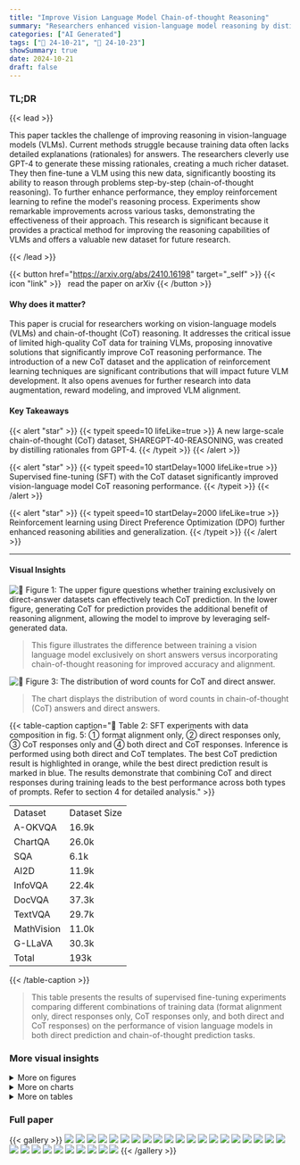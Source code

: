 ```yaml
---
title: "Improve Vision Language Model Chain-of-thought Reasoning"
summary: "Researchers enhanced vision-language model reasoning by distilling rationales from GPT-4, fine-tuning models, and applying reinforcement learning, achieving significant improvements in complex reasoni..."
categories: ["AI Generated"]
tags: ["🔖 24-10-21", "🤗 24-10-23"]
showSummary: true
date: 2024-10-21
draft: false
---
```


### TL;DR


{{< lead >}}

This paper tackles the challenge of improving reasoning in vision-language models (VLMs). Current methods struggle because training data often lacks detailed explanations (rationales) for answers.  The researchers cleverly use GPT-4 to generate these missing rationales, creating a much richer dataset.  They then fine-tune a VLM using this new data, significantly boosting its ability to reason through problems step-by-step (chain-of-thought reasoning).  To further enhance performance, they employ reinforcement learning to refine the model's reasoning process. Experiments show remarkable improvements across various tasks, demonstrating the effectiveness of their approach. This research is significant because it provides a practical method for improving the reasoning capabilities of VLMs and offers a valuable new dataset for future research.

{{< /lead >}}


{{< button href="https://arxiv.org/abs/2410.16198" target="_self" >}}
{{< icon "link" >}} &nbsp; read the paper on arXiv
{{< /button >}}

#### Why does it matter?
This paper is crucial for researchers working on vision-language models (VLMs) and chain-of-thought (CoT) reasoning. It addresses the critical issue of limited high-quality CoT data for training VLMs, proposing innovative solutions that significantly improve CoT reasoning performance.  The introduction of a new CoT dataset and the application of reinforcement learning techniques are significant contributions that will impact future VLM development.  It also opens avenues for further research into data augmentation, reward modeling, and improved VLM alignment.
#### Key Takeaways

{{< alert "star" >}}
{{< typeit speed=10 lifeLike=true >}} A new large-scale chain-of-thought (CoT) dataset, SHAREGPT-40-REASONING, was created by distilling rationales from GPT-4. {{< /typeit >}}
{{< /alert >}}

{{< alert "star" >}}
{{< typeit speed=10 startDelay=1000 lifeLike=true >}} Supervised fine-tuning (SFT) with the CoT dataset significantly improved vision-language model CoT reasoning performance. {{< /typeit >}}
{{< /alert >}}

{{< alert "star" >}}
{{< typeit speed=10 startDelay=2000 lifeLike=true >}} Reinforcement learning using Direct Preference Optimization (DPO) further enhanced reasoning abilities and generalization. {{< /typeit >}}
{{< /alert >}}

------
#### Visual Insights



![](figures/figures_2_0.png "🔼 Figure 1: The upper figure questions whether training exclusively on direct-answer datasets can effectively teach CoT prediction. In the lower figure, generating CoT for prediction provides the additional benefit of reasoning alignment, allowing the model to improve by leveraging self-generated data.")

> This figure illustrates the difference between training a vision language model exclusively on short answers versus incorporating chain-of-thought reasoning for improved accuracy and alignment.





![](charts/charts_3_0.png "🔼 Figure 3: The distribution of word counts for CoT and direct answer.")

> The chart displays the distribution of word counts in chain-of-thought (CoT) answers and direct answers.





{{< table-caption caption="🔽 Table 2: SFT experiments with data composition in fig. 5: ① format alignment only, ② direct responses only, ③ CoT responses only and ④ both direct and CoT responses. Inference is performed using both direct and CoT templates. The best CoT prediction result is highlighted in orange, while the best direct prediction result is marked in blue. The results demonstrate that combining CoT and direct responses during training leads to the best performance across both types of prompts. Refer to section 4 for detailed analysis." >}}
<br><table id='8' style='font-size:16px'><tr><td>Dataset</td><td>Dataset Size</td></tr><tr><td>A-OKVQA</td><td>16.9k</td></tr><tr><td>ChartQA</td><td>26.0k</td></tr><tr><td>SQA</td><td>6.1k</td></tr><tr><td>AI2D</td><td>11.9k</td></tr><tr><td>InfoVQA</td><td>22.4k</td></tr><tr><td>DocVQA</td><td>37.3k</td></tr><tr><td>TextVQA</td><td>29.7k</td></tr><tr><td>MathVision</td><td>11.0k</td></tr><tr><td>G-LLaVA</td><td>30.3k</td></tr><tr><td>Total</td><td>193k</td></tr></table>{{< /table-caption >}}

> This table presents the results of supervised fine-tuning experiments comparing different combinations of training data (format alignment only, direct responses only, CoT responses only, and both direct and CoT responses) on the performance of vision language models in both direct prediction and chain-of-thought prediction tasks.



### More visual insights

<details>
<summary>More on figures
</summary>


![](figures/figures_3_0.png "🔼 Figure 2: Workflow diagram showing: a) the use of GPT-40 to generate rationale given short annotations; b) SFT of open-source VLM for CoT reasoning; c) Build preference dataset for reinforcement learning with DPO to enhance reasoning.")

> The figure illustrates the three-stage pipeline for improving VLM chain-of-thought reasoning: rationale distillation from GPT-40, supervised fine-tuning with chain-of-thought data, and reinforcement learning using direct preference optimization.


![](figures/figures_4_0.png "🔼 Figure 1: The upper figure questions whether training exclusively on direct-answer datasets can effectively teach CoT prediction. In the lower figure, generating CoT for prediction provides the additional benefit of reasoning alignment, allowing the model to improve by leveraging self-generated data.")

> This figure illustrates the difference between training a Vision Language Model (VLM) exclusively on direct answers versus generating chain-of-thought (CoT) reasoning for prediction, highlighting the benefits of reasoning alignment using self-generated data.


![](figures/figures_5_0.png "🔼 Figure 5: The upper section displays the data sources used for the SFT experiments, while the lower section illustrates the data composition for model training.")

> The figure shows the data sources and composition used in the supervised fine-tuning (SFT) experiments for training the vision-language models.


![](figures/figures_10_0.png "🔼 Figure 1: The upper figure questions whether training exclusively on direct-answer datasets can effectively teach CoT prediction. In the lower figure, generating CoT for prediction provides the additional benefit of reasoning alignment, allowing the model to improve by leveraging self-generated data.")

> The figure illustrates the difference between training a vision language model exclusively on direct answers versus generating chain-of-thought (CoT) reasoning for prediction, highlighting the benefits of CoT for reasoning alignment and improved model performance.


![](figures/figures_10_1.png "🔼 Figure 1: The upper figure questions whether training exclusively on direct-answer datasets can effectively teach CoT prediction. In the lower figure, generating CoT for prediction provides the additional benefit of reasoning alignment, allowing the model to improve by leveraging self-generated data.")

> The figure illustrates the difference between training a vision language model exclusively on short answers versus training it with chain-of-thought reasoning, highlighting the benefits of the latter for reasoning alignment and improved performance.


![](figures/figures_16_0.png "🔼 Figure A.3: An example from the A-OKVQA dataset highlights cases where the annotated answer does not match the GPT-40-generated answer. In these cases, the GPT-40 answers are correct, while the annotations contain labeling errors. In the left figure, the sign reads 'dentist' (correctly identified by GPT-40), and the answer should relate to 'teeth,' not ‘heart' as in the annotation. In the right figure, the fridge contains beer, but the annotation incorrectly labels it as 'water.' Consequently, we filter out instances where the GPT-40-generated answer does not match the annotated answers.")

> The figure shows two examples from the A-OKVQA dataset where the GPT-40 generated answers are correct but the annotations contain errors, highlighting the need for filtering mismatched annotations during data distillation.


![](figures/figures_16_1.png "🔼 Figure A.3: An example from the A-OKVQA dataset highlights cases where the annotated answer does not match the GPT-40-generated answer. In these cases, the GPT-40 answers are correct, while the annotations contain labeling errors. In the left figure, the sign reads 'dentist' (correctly identified by GPT-40), and the answer should relate to ‘teeth,’ not ‘heart’ as in the annotation. In the right figure, the fridge contains beer, but the annotation incorrectly labels it as ‘water.’ Consequently, we filter out instances where the GPT-40-generated answer does not match the annotated answers.")

> The figure shows two examples from the A-OKVQA dataset illustrating annotation errors in which GPT-40 generated correct answers, while the provided annotations contained errors.


</details>



<details>
<summary>More on charts
</summary>


![](charts/charts_9_0.png "🔼 Figure 6: The figures illustrate the performance of the DPO model as a verifier on ChartQA, A-OKVQA, and MathVista. Compared to the model trained with RLAIF-V, the model trained on our reasoning data pairs consistently shows improvement in both best-of-N selection and weighted voting.")

> The chart displays the performance of the DPO model as a verifier on three datasets (ChartQA, A-OKVQA, and MathVista) using three re-ranking methods (weighted voting with DPO, majority voting, and best-of-N with DPO) across different numbers of candidate answers.


![](charts/charts_9_1.png "🔼 Figure 6: The figures illustrate the performance of the DPO model as a verifier on ChartQA, A-OKVQA, and MathVista. Compared to the model trained with RLAIF-V, the model trained on our reasoning data pairs consistently shows improvement in both best-of-N selection and weighted voting.")

> The chart displays the performance of the DPO model as a verifier for three different datasets (ChartQA, A-OKVQA, and MathVista), comparing its performance with and without RLAIF-V training.


![](charts/charts_10_0.png "🔼 Figure C.1: Randomly sampled examples from LLAVA-NEXT-8B with temperature=1.0 for a test case in ChartQA reveal that the model struggles to effectively follow the CoT prompt. In Sample 1, the model refuses to answer the question. In Samples 2-4, the model generates an answer first, followed by an explanation. In the final sample, the model produces a description instead of reasoning through the question, without providing an answer.")

> The chart displays examples of the LLAVA-Next-8B model's responses to a question about counting food items in a bar chart, demonstrating its inconsistent handling of a chain-of-thought (CoT) prompt.


![](charts/charts_25_0.png "🔼 Figure 3: The distribution of word counts for CoT and direct answer.")

> The chart displays the distribution of word counts in chain-of-thought (CoT) answers and direct answers.


![](charts/charts_27_0.png "🔼 Figure C.4: Randomly sampled examples from LLAVA-NEXT-FORMAT with a temperature setting of 1.0, evaluated on the same test case in ChartQA, show that after training on 450 format-aligned data, the model is able to follow the CoT prompt by verbalizing the thought process and providing a short answer.")

> The chart displays a bar graph showing the long-term price index of various food commodities from 1850 to 2015, with each bar representing a different food item and its length proportional to the price index value.


</details>



<details>
<summary>More on tables
</summary>


{{< table-caption caption="🔽 Table 2: SFT experiments with data composition in fig. 5: ① format alignment only, ② direct responses only, ③ CoT responses only and ④ both direct and CoT responses. Inference is performed using both direct and CoT templates. The best CoT prediction result is highlighted in orange, while the best direct prediction result is marked in blue. The results demonstrate that combining CoT and direct responses during training leads to the best performance across both types of prompts. Refer to section 4 for detailed analysis." >}}
<table id='2' style='font-size:16px'><tr><td>Methods</td><td>Prompting</td><td>A-OK</td><td>ChartQA</td><td>DocVQA</td><td>InfoVQA</td><td>TextVQA</td><td>AI2D</td><td>SQA</td><td>MathVista</td><td>Avg</td></tr><tr><td>LLaVA-Next</td><td>direct</td><td>85.8</td><td>70.2</td><td>75.7</td><td>37.7</td><td>68.2</td><td>71.5</td><td>75.4</td><td>39.3</td><td>65.5</td></tr><tr><td>+ Format ①</td><td>CoT</td><td>84.3</td><td>71.2</td><td>67</td><td>34.9</td><td>62.2</td><td>67.4</td><td>74.4</td><td>40.3</td><td>62.7</td></tr><tr><td>LLaVA-Next</td><td>direct</td><td>86.4</td><td>73.7</td><td>78</td><td>45.4</td><td>71.9</td><td>78.8</td><td>91.5</td><td>43.2</td><td>71.1</td></tr><tr><td>+ Direct ②</td><td>CoT</td><td>85.7</td><td>71.8</td><td>68.8</td><td>38.6</td><td>63.6</td><td>72.5</td><td>85.4</td><td>38.6</td><td>65.6</td></tr><tr><td>LLaVA-Next</td><td>direct</td><td>84.9</td><td>71.8</td><td>81.2</td><td>45.7</td><td>72.1</td><td>75.3</td><td>85</td><td>41.9</td><td>69.7</td></tr><tr><td>+ Cot ③</td><td>CoT</td><td>85.1</td><td>82.2</td><td>81.2</td><td>49.7</td><td>69.9</td><td>77</td><td>91.3</td><td>49.2</td><td>73.2</td></tr><tr><td>LLaVA-Reasoner</td><td>direct</td><td>85.4</td><td>76.1</td><td>82.9</td><td>50.6</td><td>73.1</td><td>79.4</td><td>90.4</td><td>44.3</td><td>72.8</td></tr><tr><td>-SFT ④</td><td>CoT</td><td>86.2</td><td>83.0</td><td>81.8</td><td>51.6</td><td>71.1</td><td>78.5</td><td>92.7</td><td>50.6</td><td>74.4</td></tr></table>{{< /table-caption >}}

> The table presents the performance of different models trained with varying combinations of direct and chain-of-thought (CoT) response data, demonstrating that combining both improves performance on both direct and CoT prediction tasks.


{{< table-caption caption="🔽 Table 2: SFT experiments with data composition in fig. 5: ① format alignment only, ② direct responses only, ③ CoT responses only and ④ both direct and CoT responses. Inference is performed using both direct and CoT templates. The best CoT prediction result is highlighted in orange, while the best direct prediction result is marked in blue. The results demonstrate that combining CoT and direct responses during training leads to the best performance across both types of prompts. Refer to section 4 for detailed analysis." >}}
<br><table id='11' style='font-size:16px'><tr><td>Data Config</td><td>Math Vista (direct/CoT)</td></tr><tr><td>format only ①</td><td>39.3/40.3</td></tr><tr><td>MV</td><td>41.0/43.4</td></tr><tr><td>MV+GL</td><td>43.2/44.9</td></tr><tr><td>MV+GL+MP50k</td><td>42.3/45.6</td></tr><tr><td>MV+GL+MP100k</td><td>43.0/44.9</td></tr><tr><td>MV+GL+MI50k</td><td>43.1/45.0</td></tr><tr><td>MV+GL+MI100k</td><td>43.7/46.3</td></tr><tr><td>MV+GL+AI2D</td><td>44.1/46.4</td></tr><tr><td>MV+GL+SQA</td><td>43.1/47.3</td></tr><tr><td>MV+GL+ChartQA</td><td>43.2/50.4</td></tr></table>{{< /table-caption >}}

> The table presents the results of supervised fine-tuning experiments on different combinations of training data (format alignment, direct responses, and chain-of-thought responses), showing the best performance is achieved when combining both direct and chain-of-thought data.


{{< table-caption caption="🔽 Table 2: SFT experiments with data composition in fig. 5: ① format alignment only, ② direct responses only, ③ CoT responses only and ④ both direct and CoT responses. Inference is performed using both direct and CoT templates. The best CoT prediction result is highlighted in orange, while the best direct prediction result is marked in blue. The results demonstrate that combining CoT and direct responses during training leads to the best performance across both types of prompts. Refer to section 4 for detailed analysis." >}}
<table id='13' style='font-size:16px'><tr><td>Data Config</td><td>AI2D</td><td>SQA</td></tr><tr><td>format only ①</td><td>67.4</td><td>74.4</td></tr><tr><td>AI2D</td><td>76.3</td><td>76.6</td></tr><tr><td>SQA</td><td>66.9</td><td>90.4</td></tr><tr><td>AI2D +SQA</td><td>76.7</td><td>91.2</td></tr><tr><td>AI2D +SQA +ChartQA</td><td>77.4</td><td>91.4</td></tr></table>{{< /table-caption >}}

> This table presents the results of supervised fine-tuning experiments comparing different data compositions (format alignment only, direct responses only, CoT responses only, and both direct and CoT responses) on various tasks and prompting methods (direct and CoT).


{{< table-caption caption="🔽 Table 2: SFT experiments with data composition in fig. 5: ① format alignment only, ② direct responses only, ③ CoT responses only and ④ both direct and CoT responses. Inference is performed using both direct and CoT templates. The best CoT prediction result is highlighted in orange, while the best direct prediction result is marked in blue. The results demonstrate that combining CoT and direct responses during training leads to the best performance across both types of prompts. Refer to section 4 for detailed analysis." >}}
<table id='8' style='font-size:18px'><tr><td>Dataset</td><td>GPT-4o direct/cot</td><td>Cambrian official</td><td>Our-SFT direct/cot</td></tr><tr><td>A-OK</td><td>89.6/90.1</td><td>83.1*</td><td>85.4/86.2</td></tr><tr><td>ChartQA</td><td>79.6/84.7</td><td>73.3</td><td>76.1/83.0</td></tr><tr><td>DocVQA</td><td>90.3/90.8</td><td>77.8</td><td>82.9/81.8</td></tr><tr><td>InfoVQA</td><td>72.4/72.8</td><td>45.7*</td><td>50.6/51.6</td></tr><tr><td>TextVQA</td><td>78.1/75.4</td><td>71.7</td><td>73.1/71.1</td></tr><tr><td>AI2D</td><td>80.7/81.5</td><td>73.0</td><td>79.4/78.5</td></tr><tr><td>SQA</td><td>85.9/87.2</td><td>80.4</td><td>90.4/92.7</td></tr><tr><td>Math Vista</td><td>54.8/63.4</td><td>49.0†</td><td>44.3/50.6</td></tr><tr><td>OCRBench</td><td>80.2/79.2</td><td>62.4</td><td>61.6/62.0</td></tr><tr><td>MMStar</td><td>55.1/64.7</td><td>50.3*</td><td>51.6/54.0</td></tr><tr><td>MMMU</td><td>57.8/63.6</td><td>42.7</td><td>41.6/40.0</td></tr><tr><td>Avg (of best)</td><td>77.9</td><td>64.5</td><td>68.8</td></tr></table>{{< /table-caption >}}

> This table presents the results of supervised fine-tuning (SFT) experiments using different combinations of data (format alignment only, direct responses only, CoT responses only, and both direct and CoT responses) and shows that combining CoT and direct responses leads to the best performance.


{{< table-caption caption="🔽 Table 6: DPO experiment with LLAVA-Reasoner-SFT as the base policy model. We compare two DPO datasets: ⑤ RLAIF-V Yu et al. (2024) and ⑥ our preference dataset comprising A-OKVQA, ChartQA, and math. The best CoT prediction is highlighted in orange. Our DPO dataset shows the better improvements in chain-of-thought reasoning." >}}
<table id='2' style='font-size:16px'><tr><td>Methods</td><td>Prompting</td><td>A-OK</td><td>ChartQA</td><td>DocVQA</td><td>InfoVQA</td><td>TextVQA</td><td>AI2D</td><td>SQA</td><td>MathVista</td><td>Avg</td></tr><tr><td rowspan="2">LLaVA-Reasoner -SFT ④</td><td>direct</td><td>85.4</td><td>76.1</td><td>82.9</td><td>50.6</td><td>73.1</td><td>79.4</td><td>90.4</td><td>44.3</td><td>72.8</td></tr><tr><td>CoT</td><td>86.2</td><td>83.0</td><td>81.8</td><td>51.6</td><td>71.1</td><td>78.5</td><td>92.7</td><td>50.6</td><td>74.4</td></tr><tr><td rowspan="2">LLaVA-Reasoner -RLAIF ⑤</td><td>direct</td><td>85.6</td><td>76.1</td><td>83.1</td><td>50.7</td><td>73.3</td><td>79.6</td><td>91.1</td><td>44.1</td><td>73.0</td></tr><tr><td>CoT</td><td>86.7</td><td>83.0</td><td>82.4</td><td>50.8</td><td>71.4</td><td>79.1</td><td>92.9</td><td>50.8</td><td>74.6</td></tr><tr><td rowspan="2">LLaVA-Reasoner -DPO-ours ⑥</td><td>direct</td><td>85.4</td><td>76.4</td><td>83.1</td><td>51.2</td><td>73.3</td><td>79.4</td><td>90.8</td><td>44.2</td><td>73.0</td></tr><tr><td>CoT</td><td>87.0</td><td>84.2</td><td>82.7</td><td>52.7</td><td>71.5</td><td>79.5</td><td>92.6</td><td>52.1</td><td>75.3</td></tr></table>{{< /table-caption >}}

> The table compares the performance of different prompting methods (direct and CoT) on various vision-language tasks using different DPO datasets (RLAIF-V and a custom dataset).


{{< table-caption caption="🔽 Table 2: SFT experiments with data composition in fig. 5: ① format alignment only, ② direct responses only, ③ CoT responses only and ④ both direct and CoT responses. Inference is performed using both direct and CoT templates. The best CoT prediction result is highlighted in orange, while the best direct prediction result is marked in blue. The results demonstrate that combining CoT and direct responses during training leads to the best performance across both types of prompts. Refer to section 4 for detailed analysis." >}}
<table id='1' style='font-size:14px'><tr><td>ChartQA Filtered Out Example #1</td><td>ChartQA Filtered Out Example #2</td></tr><tr><td>Question: How much money did "1917" and "Sonic The Hedgehog" earn? Annotated Answer: 204.41 Dad Boys for Life 204.41 1917 157 9 sonic the Heagenog 146.06 Jumanjl: The Next Lavel 124.78 Star Wars: Episode IX - The Rise of 124.49 Skywalker Birds of Prey 04.15 Dolittle 7704 Little Worrien 70.5 The Invicible Man 64.91 the Call or the Wild 62.34 Omward 61.55 Knives Clut 4지 65 Fruzen II 47.ZZ Tenet 46.29 Spres IN Disquise 37.43 0 25 50 75 100 125 150 175 200 Bok office groos n million U.S. dellar⌀ GPT-4o Response: To determine the combined earnings of "1917" and "Sonic The Hedgehog,' " need to locate the earnings for each movie on the bar we chart. 1. The bar labeled "1917" shows earnings of 157.9 million U.S. dollars. 2. 2. The bar labeled "Sonic the Hedgehog" shows earnings of 146.06 million U.S. dollars. To find the total earnings, we add these two amounts together: 157.9 (for "1917") + 146.06 (for "Sonic The Hedgehog") = 303.96 ### Answer: 303.96</td><td>Question: Which country had the highest number of terrorist attacks in 2020? Annotated Answer: Spain Italy 24 France 15 Greece 0 Germany 6 Spain 9 Netherlands 0 Czechia 0 Denmark 0 Poland 0 Belgium 2 Bulgaria 0 Finland 0 225 Sweden 0 0 2.5 5 7.5 10 12.5 15 17.5 20 22.5 25 27.5 Numbor of torrorict attarke GPT-4o Response: The bar chart displays the number of terrorist attacks in various countries in 2020. Each country is represented by a horizontal bar, with the length of the bar corresponding to the number of attacks. - Italy has the longest bar, indicating it had the highest number of terrorist attacks, with a total of 24 attacks. - France follows with the second longest bar, showing 15 attacks. - Spain is next with 9 attacks. - Germany had 6 attacks.  Belgium had 2 attacks. - Greece, Netherlands, Czechia, Denmark, Poland, Bulgaria, Finland, and Sweden all had 0 attacks, as indicated by the absence of bars for these countries. From these visual clues, it is clear that the country with the highest number of terrorist attacks in 2020 is Italy. ### Answer: Italy</td></tr></table>{{< /table-caption >}}

> The table presents the results of supervised fine-tuning (SFT) experiments on various datasets using different combinations of direct and chain-of-thought (CoT) training data.


{{< table-caption caption="🔽 Table 2: SFT experiments with data composition in fig. 5: ① format alignment only, ② direct responses only, ③ CoT responses only and ④ both direct and CoT responses. Inference is performed using both direct and CoT templates. The best CoT prediction result is highlighted in orange, while the best direct prediction result is marked in blue. The results demonstrate that combining CoT and direct responses during training leads to the best performance across both types of prompts. Refer to section 4 for detailed analysis." >}}
<table id='5' style='font-size:14px'><tr><td>#</td><td>Prompt</td><td>ChartQA (relaxed acc)</td></tr><tr><td>1</td><td>{Question}</td><td>2.7</td></tr><tr><td>2</td><td>{Question} Answer the question directly.</td><td>32.3</td></tr><tr><td>3</td><td>Answer the question. Do not write a full sentence, just provide a value. Question : {Question}</td><td>56.4</td></tr><tr><td>4</td><td>Answer the question with following instruction: 1 . Do not write a full sentence, just provide a value. 2. Don , t include any unit, i.e. 56 instead of 56 meters Question : {Question}</td><td>75.2</td></tr><tr><td>5</td><td>Answer the question with following instruction: 1 . Do not write a full sentence, just provide a value. 2. Don , t include any unit, i e . 56 instead of 56 meters 3. Don , t include '%' sign, i. e . 56 instead of 56%</td><td>80.3</td></tr></table>{{< /table-caption >}}

> The table presents the results of supervised fine-tuning experiments with different data compositions (format alignment only, direct responses only, CoT responses only, and both direct and CoT responses) and shows that combining CoT and direct responses yields the best performance.


{{< table-caption caption="🔽 Table 2: SFT experiments with data composition in fig. 5: ① format alignment only, ② direct responses only, ③ CoT responses only and ④ both direct and CoT responses. Inference is performed using both direct and CoT templates. The best CoT prediction result is highlighted in orange, while the best direct prediction result is marked in blue. The results demonstrate that combining CoT and direct responses during training leads to the best performance across both types of prompts. Refer to section 4 for detailed analysis." >}}
<table id='2' style='font-size:14px'><tr><td></td><td>ChartQA System Prompt (relaxed acc)</td></tr><tr><td>When provided with an image and a question, generate a rationale first and then derive an answer. Your rationale should include detailed visual elements in order to derive the answer .</td><td></td></tr><tr><td># Prompt 1 Answer the question with following instruction: 1. Generate a rationale first and then derive an answer . 2. Don , t include any unit, i. e . 56 instead of 56 meters 3. Don , t include '%' sign, i.e. 56 instead of 56% Question: {question} # Output Format # <rationale> ### Answer : <your answer></td><td></td></tr><tr><td>2 Prompt #1, removing system prompt</td><td>84.7 84.1</td></tr></table>{{< /table-caption >}}

> The table presents the results of supervised fine-tuning experiments on four different data compositions, comparing the performance of direct and chain-of-thought prediction using various prompting methods.


{{< table-caption caption="🔽 Table 2: SFT experiments with data composition in fig. 5: ① format alignment only, ② direct responses only, ③ CoT responses only and ④ both direct and CoT responses. Inference is performed using both direct and CoT templates. The best CoT prediction result is highlighted in orange, while the best direct prediction result is marked in blue. The results demonstrate that combining CoT and direct responses during training leads to the best performance across both types of prompts. Refer to section 4 for detailed analysis." >}}
<table id='2' style='font-size:16px'><tr><td>Dataset</td><td>CoT Prompt</td></tr><tr><td>system prompt</td><td>When provided with an image and a question, generate a rationale first and then derive an answer . Your rationale should include detailed visual elements in order to derive the answer .</td></tr><tr><td>A-OKVQA AI2D SQA MMStar</td><td>Answer the question with following instruction: 1. Generate a rationale first and then derive an answer . 2. For your final answer, provide a letter choice. Question: {question} # Output Format # <rationale> ### Answer : <your answer></td></tr><tr><td>ChartQA</td><td>Answer the question with following instruction: 1 . Generate a rationale first and then derive an answer . 2. Don , t include any unit, i. e. 56 instead of 56 meters 3. Don 't include '%' sign, i.e. 56 instead of 56% Question: {question} # Output Format # <rationale> ### Answer : <your answer></td></tr><tr><td>DocVQA InfoVQA</td><td># Objective # You are provided with an image, a question. Your job is to generate a rationale first and then derive an answer . ########### # Question # {question} ########### # Rationale Requirement # 1. Do not state an answer at the beginning. Explain descriptions of visual clue that help to derive the answer. 2. Conclude with ### Answer: <your answer> 3. Your final answer should be a single word or phrase. 4. If possible, copy the answer from document. Don't add or remove symbols, units, or titles. ########### # Output Style # <rationale> ### Answer : <your answer> ###########</td></tr></table>{{< /table-caption >}}

> The table presents the results of supervised fine-tuning experiments on various data compositions, comparing the performance of direct and chain-of-thought prediction on several vision-language reasoning tasks.


{{< table-caption caption="🔽 Table 2: SFT experiments with data composition in fig. 5: ① format alignment only, ② direct responses only, ③ CoT responses only and ④ both direct and CoT responses. Inference is performed using both direct and CoT templates. The best CoT prediction result is highlighted in orange, while the best direct prediction result is marked in blue. The results demonstrate that combining CoT and direct responses during training leads to the best performance across both types of prompts. Refer to section 4 for detailed analysis." >}}
<br><table id='2' style='font-size:14px'><tr><td>Dataset</td><td>Prompt</td></tr><tr><td>TextVQA</td><td># Objective # You are provided with an image, a question. Your job is to generate a rationale first and then derive an answer · ########### # Question # {question} ########### # Rationale Requirement # 1. Do not state an answer at the beginning. Explain descriptions of visual clue that help to derive the answer. 2. Conclude with ### Answer: <your answer> 3. Your final answer should be a single word or phrase. 4. Output your answer in lower case. ########### # Output Style # <rationale> ### Answer : <your answer> ###########</td></tr><tr><td>OCRBench</td><td>Answer the question with following instruction: 1. Generate a rationale first and then derive an answer · 2. Your answer should be a single word or phrase. Question: {question} # Output Format # <rationale> ### Answer : <your answer></td></tr></table>{{< /table-caption >}}

> The table presents the results of supervised fine-tuning (SFT) experiments on four different data compositions, comparing the performance of direct and chain-of-thought (CoT) prediction on various tasks.


{{< table-caption caption="🔽 Table C.1: Evaluation of VLM performance on benchmark datasets with direct and CoT inference." >}}
<table id='3' style='font-size:16px'><tr><td>Dataset</td><td colspan="2">LLAVA-NEXT-8B</td><td colspan="2">LLAVA-NEXT-FORMAT</td></tr><tr><td></td><td>direct</td><td>CoT</td><td>direct</td><td>CoT</td></tr><tr><td>A-OK</td><td>85.9</td><td>44.5</td><td>85.8</td><td>84.3</td></tr><tr><td>ChartQA</td><td>68.6</td><td>52.8</td><td>70.2</td><td>71.2</td></tr><tr><td>DocVQA</td><td>78.4</td><td>57.1</td><td>75.7</td><td>67.0</td></tr><tr><td>InfoVQA</td><td>36.6</td><td>25.8</td><td>37.7</td><td>34.9</td></tr><tr><td>TextVQA</td><td>67.2</td><td>41.6</td><td>68.2</td><td>62.2</td></tr><tr><td>AI2D</td><td>73.0</td><td>70.0</td><td>71.5</td><td>67.4</td></tr><tr><td>SQA</td><td>77.4</td><td>75.8</td><td>75.4</td><td>74.4</td></tr><tr><td>Math Vista</td><td>37.3</td><td>25.3</td><td>39.3</td><td>40.3</td></tr><tr><td>OCRBench</td><td>57.7</td><td>59.7</td><td>59.1</td><td>56.6</td></tr><tr><td>MMStar</td><td>47.8</td><td>45.7</td><td>44.7</td><td>46.7</td></tr><tr><td>MMMU</td><td>42.8</td><td>37.6</td><td>41.8</td><td>37.7</td></tr><tr><td>Avg</td><td>61.2</td><td>48.7</td><td>60.9</td><td>58.4</td></tr></table>{{< /table-caption >}}

> The table presents the baseline performance of LLAVA-NEXT-8B and LLAVA-NEXT-FORMAT models on various benchmark datasets using direct and chain-of-thought (CoT) inference methods.


{{< table-caption caption="🔽 Table D.1: We study a self-taught reasoner with minimal CoT data (only 450 format-aligned examples). LLAVA-NEXT-DIRECT is used as the baseline, and our LLaVA-Next-STaR is trained with a rejection sampling method. The best CoT predictions are highlighted in orange, and the best direct predictions are highlighted in blue. Our rejection sampling method outperforms both CoT and direct prediction, with the exception of two data points." >}}
<table id='3' style='font-size:14px'><tr><td>Methods</td><td>Prompting</td><td>A-OK</td><td>ChartQA</td><td>DocVQA</td><td>InfoVQA</td><td>TextVQA</td><td>AI2D</td><td>SQA</td><td>MathVista</td></tr><tr><td>LLaVA-Next</td><td>direct</td><td>86.4</td><td>73.7</td><td>78</td><td>45.4</td><td>71.9</td><td>78.8</td><td>91.5</td><td>43.2</td></tr><tr><td>+ Direct ②</td><td>CoT</td><td>85.7</td><td>71.8</td><td>68.8</td><td>38.6</td><td>63.6</td><td>72.5</td><td>85.4</td><td>38.6</td></tr><tr><td>LLaVA-Next</td><td>direct</td><td>85.9</td><td>74.6</td><td>79.2</td><td>47.4</td><td>72.1</td><td>79.5</td><td>92.2</td><td>44.4</td></tr><tr><td>-STaR</td><td>CoT</td><td>85.9</td><td>77.9</td><td>75.8</td><td>44.0</td><td>25.1</td><td>76.6</td><td>86.8</td><td>42.0</td></tr></table>{{< /table-caption >}}

> This table presents a comparison of the performance of different models on various visual question answering tasks using both direct and chain-of-thought prediction methods, highlighting the effectiveness of a self-taught reasoning approach with minimal chain-of-thought data.


{{< table-caption caption="🔽 Table 2: SFT experiments with data composition in fig. 5: ① format alignment only, ② direct responses only, ③ CoT responses only and ④ both direct and CoT responses. Inference is performed using both direct and CoT templates. The best CoT prediction result is highlighted in orange, while the best direct prediction result is marked in blue. The results demonstrate that combining CoT and direct responses during training leads to the best performance across both types of prompts. Refer to section 4 for detailed analysis." >}}
<table id='3' style='font-size:16px'><tr><td>Data/Truncate Len</td><td>prompting</td><td>70</td><td>90</td><td>110</td><td>No Truncate</td><td>SFT baseline</td></tr><tr><td rowspan="2">ChartQA</td><td>direct</td><td>76.5</td><td>76.2</td><td>76.7</td><td>75.9</td><td>76.1</td></tr><tr><td>CoT</td><td>83.9</td><td>84.2</td><td>81.8</td><td>80.6</td><td>83.0</td></tr><tr><td rowspan="2">A-OKVQA</td><td>direct</td><td>85.2</td><td>85.2</td><td>85.3</td><td>85.1</td><td>85.4</td></tr><tr><td>CoT</td><td>86.7</td><td>86.9</td><td>86.3</td><td>85.7</td><td>86.2</td></tr></table>{{< /table-caption >}}

> This table presents the results of supervised fine-tuning (SFT) experiments on different combinations of training data (format alignment, direct responses, and CoT responses) and their impact on both direct and chain-of-thought (CoT) prediction performance.


{{< table-caption caption="🔽 Table 2: SFT experiments with data composition in fig. 5: ① format alignment only, ② direct responses only, ③ CoT responses only and ④ both direct and CoT responses. Inference is performed using both direct and CoT templates. The best CoT prediction result is highlighted in orange, while the best direct prediction result is marked in blue. The results demonstrate that combining CoT and direct responses during training leads to the best performance across both types of prompts. Refer to section 4 for detailed analysis." >}}
<table id='6' style='font-size:16px'><tr><td>Methods</td><td>prompting</td><td>A-OK</td><td>ChartQA</td><td>Math Vista</td></tr><tr><td rowspan="2">SFT baseline</td><td>direct</td><td>85.4</td><td>76.1</td><td>44.3</td></tr><tr><td>CoT</td><td>86.2</td><td>83.0</td><td>50.6</td></tr><tr><td rowspan="2">LLAVA-REASONER-DPO</td><td>direct</td><td>85.4</td><td>76.4</td><td>44.2</td></tr><tr><td>CoT</td><td>87.0</td><td>84.2</td><td>52.1</td></tr><tr><td>A-OKVQA</td><td>direct</td><td>85.1</td><td>72.7</td><td>37.4</td></tr><tr><td>-RFT</td><td>CoT</td><td>87.7</td><td>0.0</td><td>32.5</td></tr><tr><td>A-OKVQA</td><td>direct</td><td>85.8</td><td>74.9</td><td>41.3</td></tr><tr><td>-RFT+Format</td><td>CoT</td><td>86.3</td><td>80.2</td><td>46.5</td></tr><tr><td>ChartQA</td><td>direct</td><td>85.4</td><td>75.0</td><td>42.6</td></tr><tr><td>-RFT</td><td>CoT</td><td>86.7</td><td>83.9</td><td>52.0</td></tr><tr><td>ChartQA</td><td>direct</td><td>85.9</td><td>75.8</td><td>44.4</td></tr><tr><td>-RFT+Format</td><td>CoT</td><td>85.5</td><td>83.4</td><td>50.6</td></tr><tr><td>Math</td><td>direct</td><td>85.3</td><td>76.0</td><td>32.4</td></tr><tr><td>-RFT</td><td>CoT</td><td>86.7</td><td>67.3</td><td>50.9</td></tr><tr><td>Math</td><td>direct</td><td>85.5</td><td>76.0</td><td>39.6</td></tr><tr><td>-RFT+Format</td><td>CoT</td><td>85.5</td><td>82.0</td><td>50.0</td></tr><tr><td>Combined</td><td>direct</td><td>85.3</td><td>75.4</td><td>37.8</td></tr><tr><td>-RFT</td><td>CoT</td><td>85.4</td><td>84.4</td><td>49.0</td></tr><tr><td>Combined</td><td>direct</td><td>85.0</td><td>75.5</td><td>43.0</td></tr><tr><td>-RFT+Format</td><td>CoT</td><td>86.6</td><td>83.1</td><td>47.1</td></tr></table>{{< /table-caption >}}

> The table shows the performance of four different supervised fine-tuning (SFT) models on various vision-language reasoning tasks, trained with different combinations of direct and chain-of-thought (CoT) data.


</details>


### Full paper

{{< gallery >}}
<img src="paper_images/1.png" class="grid-w50 md:grid-w33 xl:grid-w25" />
<img src="paper_images/2.png" class="grid-w50 md:grid-w33 xl:grid-w25" />
<img src="paper_images/3.png" class="grid-w50 md:grid-w33 xl:grid-w25" />
<img src="paper_images/4.png" class="grid-w50 md:grid-w33 xl:grid-w25" />
<img src="paper_images/5.png" class="grid-w50 md:grid-w33 xl:grid-w25" />
<img src="paper_images/6.png" class="grid-w50 md:grid-w33 xl:grid-w25" />
<img src="paper_images/7.png" class="grid-w50 md:grid-w33 xl:grid-w25" />
<img src="paper_images/8.png" class="grid-w50 md:grid-w33 xl:grid-w25" />
<img src="paper_images/9.png" class="grid-w50 md:grid-w33 xl:grid-w25" />
<img src="paper_images/10.png" class="grid-w50 md:grid-w33 xl:grid-w25" />
<img src="paper_images/11.png" class="grid-w50 md:grid-w33 xl:grid-w25" />
<img src="paper_images/12.png" class="grid-w50 md:grid-w33 xl:grid-w25" />
<img src="paper_images/13.png" class="grid-w50 md:grid-w33 xl:grid-w25" />
<img src="paper_images/14.png" class="grid-w50 md:grid-w33 xl:grid-w25" />
<img src="paper_images/15.png" class="grid-w50 md:grid-w33 xl:grid-w25" />
<img src="paper_images/16.png" class="grid-w50 md:grid-w33 xl:grid-w25" />
<img src="paper_images/17.png" class="grid-w50 md:grid-w33 xl:grid-w25" />
<img src="paper_images/18.png" class="grid-w50 md:grid-w33 xl:grid-w25" />
<img src="paper_images/19.png" class="grid-w50 md:grid-w33 xl:grid-w25" />
<img src="paper_images/20.png" class="grid-w50 md:grid-w33 xl:grid-w25" />
<img src="paper_images/21.png" class="grid-w50 md:grid-w33 xl:grid-w25" />
<img src="paper_images/22.png" class="grid-w50 md:grid-w33 xl:grid-w25" />
<img src="paper_images/23.png" class="grid-w50 md:grid-w33 xl:grid-w25" />
<img src="paper_images/24.png" class="grid-w50 md:grid-w33 xl:grid-w25" />
<img src="paper_images/25.png" class="grid-w50 md:grid-w33 xl:grid-w25" />
<img src="paper_images/26.png" class="grid-w50 md:grid-w33 xl:grid-w25" />
<img src="paper_images/27.png" class="grid-w50 md:grid-w33 xl:grid-w25" />
<img src="paper_images/28.png" class="grid-w50 md:grid-w33 xl:grid-w25" />
<img src="paper_images/29.png" class="grid-w50 md:grid-w33 xl:grid-w25" />
<img src="paper_images/30.png" class="grid-w50 md:grid-w33 xl:grid-w25" />
{{< /gallery >}}